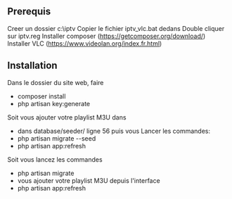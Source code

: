## Prerequis
Creer un dossier c:\iptv
Copier le fichier iptv_vlc.bat dedans
Double cliquer sur iptv.reg 
Installer composer (https://getcomposer.org/download/)
Installer VLC (https://www.videolan.org/index.fr.html)

## Installation
Dans le dossier du site web, faire
- composer install
- php artisan key:generate

Soit vous ajouter votre playlist M3U dans 
- dans database/seeder/ ligne 56
 puis vous Lancer les commandes:
- php artisan migrate --seed
- php artisan app:refresh


Soit vous lancez les commandes 
- php artisan migrate
- vous  ajouter votre playlist M3U depuis l'interface
- php artisan app:refresh
